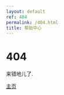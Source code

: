 ```yaml
---
layout: default
ref: 404
permalink: /404.html
title: 帮助中心
---
```


# 404

来错地儿了.

<div>
  <a href="{{ site.baseurl }}/">主页</a>
</div>